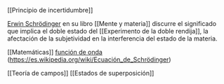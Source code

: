 [[Principio de incertidumbre]]

[Erwin Schrödinger](https://es.wikipedia.org/wiki/Erwin_Schrödinger) en su libro [[Mente y materia]] discurre el significado que implica el doble estado del [[Experimento de la doble rendija]], la afectación de la subjetividad en la interferencia del estado de la materia.

[[Matemáticas]] [función de onda](http://hyperphysics.phy-astr.gsu.edu/hbasees/quantum/Schr2.html) (https://es.wikipedia.org/wiki/Ecuación_de_Schrödinger)

[[Teoría de campos]]
[[Estados de superposición]]